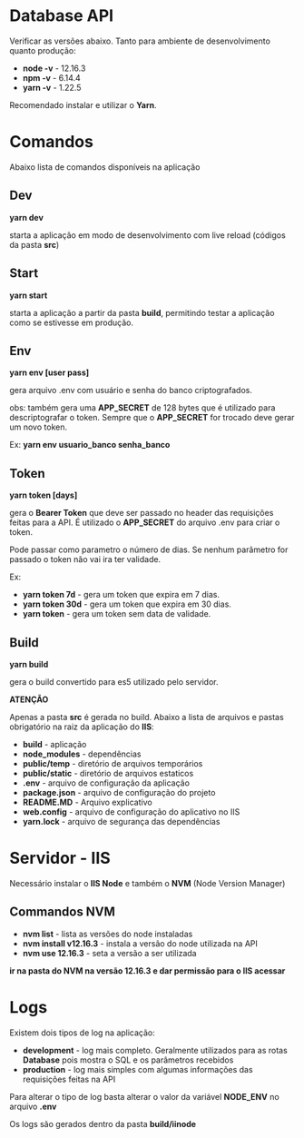 # Database API

Verificar as versões abaixo. Tanto para ambiente de desenvolvimento quanto produção:

-   **node -v** - 12.16.3
-   **npm -v** - 6.14.4
-   **yarn -v** - 1.22.5

Recomendado instalar e utilizar o **Yarn**.

# Comandos

Abaixo lista de comandos disponíveis na aplicação

## Dev

**yarn dev**

starta a aplicação em modo de desenvolvimento com live reload (códigos da pasta **src**)

## Start

**yarn start**

starta a aplicação a partir da pasta **build**, permitindo testar a aplicação como se estivesse em produção.

## Env

**yarn env [user pass]**

gera arquivo .env com usuário e senha do banco criptografados.

obs: também gera uma **APP_SECRET** de 128 bytes que é utilizado para descriptografar o token. Sempre que o **APP_SECRET** for trocado deve gerar um novo token.

Ex: **yarn env usuario_banco senha_banco**

## Token

**yarn token [days]**

gera o **Bearer Token** que deve ser passado no header das requisições feitas para a API. É utilizado o **APP_SECRET** do arquivo .env para criar o token.

Pode passar como parametro o número de dias. Se nenhum parâmetro for passado o token não vai ira ter validade.

Ex:
-    **yarn token 7d** - gera um token que expira em 7 dias.
-    **yarn token 30d** - gera um token que expira em 30 dias.
-    **yarn token** - gera um token sem data de validade.

## Build

**yarn build**

gera o build convertido para es5 utilizado pelo servidor.

**ATENÇÃO**

Apenas a pasta **src** é gerada no build. Abaixo a lista de arquivos e pastas obrigatório na raiz da aplicação do **IIS**:

-    **build** - aplicação
-    **node_modules** - dependências
-    **public/temp** - diretório de arquivos temporários
-    **public/static** - diretório de arquivos estaticos
-    **.env** - arquivo de configuração da aplicação
-    **package.json** - arquivo de configuração do projeto
-    **README.MD** - Arquivo explicativo
-    **web.config** - arquivo de configuração do aplicativo no IIS
-    **yarn.lock** - arquivo de segurança das dependências

# Servidor - IIS

Necessário instalar o **IIS Node** e também o **NVM** (Node Version Manager)

## Commandos NVM

-   **nvm list** - lista as versões do node instaladas
-   **nvm install v12.16.3** - instala a versão do node utilizada na API
-   **nvm use 12.16.3** - seta a versão a ser utilizada

**ir na pasta do NVM na versão 12.16.3 e dar permissão para o IIS acessar**

# Logs

Existem dois tipos de log na aplicação:
-    **development** - log mais completo. Geralmente utilizados para as rotas **Database** pois mostra o SQL e os parâmetros recebidos
-    **production** - log mais simples com algumas informações das requisições feitas na API

Para alterar o tipo de log basta alterar o valor da variável **NODE_ENV** no arquivo **.env**

Os logs são gerados dentro da pasta **build/iinode**
